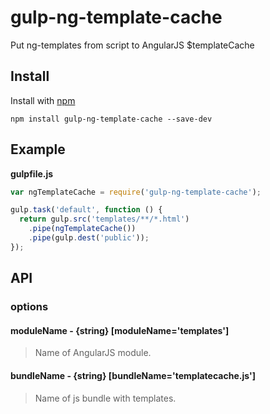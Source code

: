 # gulp-ng-template-cache
Put ng-templates from script to AngularJS $templateCache

## Install

Install with [npm](https://www.npmjs.com/package/gulp-ng-template-cache)

```
npm install gulp-ng-template-cache --save-dev
```

## Example

**gulpfile.js**
```js
var ngTemplateCache = require('gulp-ng-template-cache');

gulp.task('default', function () {
  return gulp.src('templates/**/*.html')
    .pipe(ngTemplateCache())
    .pipe(gulp.dest('public'));
});
```

## API

### options

#### moduleName - {string} [moduleName='templates']

> Name of AngularJS module.

#### bundleName - {string} [bundleName='templatecache.js']

> Name of js bundle with templates.